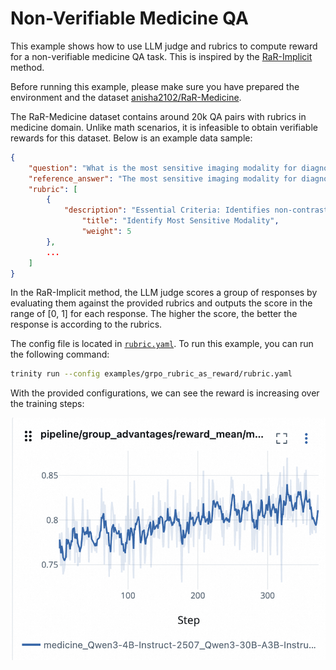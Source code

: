 # Non-Verifiable Medicine QA

This example shows how to use LLM judge and rubrics to compute reward for a non-verifiable medicine QA task. This is inspired by the [RaR-Implicit](https://arxiv.org/pdf/2507.17746) method.

Before running this example, please make sure you have prepared the environment and the dataset [anisha2102/RaR-Medicine](https://huggingface.co/datasets/anisha2102/RaR-Medicine).

The RaR-Medicine dataset contains around 20k QA pairs with rubrics in medicine domain. Unlike math scenarios, it is infeasible to obtain verifiable rewards for this dataset. Below is an example data sample:

```json
{
    "question": "What is the most sensitive imaging modality for diagnosing a ureteric stone in a patient presenting with acute renal colic?",
    "reference_answer": "The most sensitive imaging modality for diagnosing a ureteric stone in a patient presenting with acute renal colic is a non-contrast helical CT scan. This method is highly accurate, able to detect stones of varying sizes and compositions, and preferred due to its quick and reliable results without the need for contrast, making it the gold standard in such cases.",
    "rubric": [
        {
            "description": "Essential Criteria: Identifies non-contrast helical CT scan as the most sensitive modality for ureteric stones.",
                "title": "Identify Most Sensitive Modality",
                "weight": 5
        },
        ...
    ]
}
```

In the RaR-Implicit method, the LLM judge scores a group of responses by evaluating them against the provided rubrics and outputs the score in the range of [0, 1] for each response. The higher the score, the better the response is according to the rubrics.


The config file is located in [`rubric.yaml`](./rubric.yaml).
To run this example, you can run the following command:
```bash
trinity run --config examples/grpo_rubric_as_reward/rubric.yaml
```

With the provided configurations, we can see the reward is increasing over the training steps:

![reward](../../docs/sphinx_doc/assets/grpo_rubric_reward.png)
